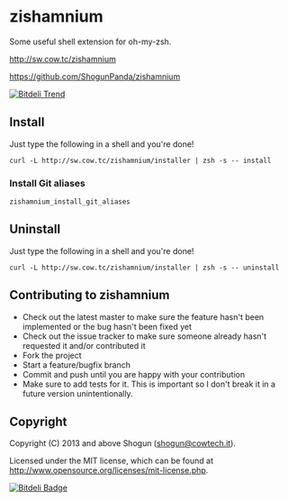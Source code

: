 # zishamnium

Some useful shell extension for oh-my-zsh.

http://sw.cow.tc/zishamnium

https://github.com/ShogunPanda/zishamnium

[![Bitdeli Trend](https://d2weczhvl823v0.cloudfront.net/ShogunPanda/zishamnium/trend.png)](https://bitdeli.com/free "Bitdeli Badge")

## Install

Just type the following in a shell and you're done!

`curl -L http://sw.cow.tc/zishamnium/installer | zsh -s -- install`

### Install Git aliases

`zishamnium_install_git_aliases`

## Uninstall

Just type the following in a shell and you're done!

`curl -L http://sw.cow.tc/zishamnium/installer | zsh -s -- uninstall`

## Contributing to zishamnium
 
* Check out the latest master to make sure the feature hasn't been implemented or the bug hasn't been fixed yet
* Check out the issue tracker to make sure someone already hasn't requested it and/or contributed it
* Fork the project
* Start a feature/bugfix branch
* Commit and push until you are happy with your contribution
* Make sure to add tests for it. This is important so I don't break it in a future version unintentionally.

## Copyright

Copyright (C) 2013 and above Shogun (shogun@cowtech.it).

Licensed under the MIT license, which can be found at http://www.opensource.org/licenses/mit-license.php.


[![Bitdeli Badge](https://d2weczhvl823v0.cloudfront.net/ShogunPanda/zishamnium/trend.png)](https://bitdeli.com/free "Bitdeli Badge")

